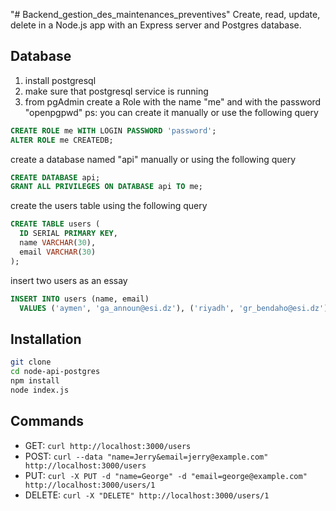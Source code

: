 "# Backend_gestion_des_maintenances_preventives"
Create, read, update, delete in a Node.js app with an Express server and Postgres database.

## Database

1. install postgresql
2. make sure that postgresql service is running
3. from pgAdmin create a Role with the name "me" and with the password "openpgpwd"
   ps: you can create it manually or use the following query

```sql
CREATE ROLE me WITH LOGIN PASSWORD 'password';
ALTER ROLE me CREATEDB;
```

create a database named "api" manually or using the following query

```sql
CREATE DATABASE api;
GRANT ALL PRIVILEGES ON DATABASE api TO me;
```

create the users table using the following query

```sql
CREATE TABLE users (
  ID SERIAL PRIMARY KEY,
  name VARCHAR(30),
  email VARCHAR(30)
);
```

insert two users as an essay

```sql
INSERT INTO users (name, email)
  VALUES ('aymen', 'ga_announ@esi.dz'), ('riyadh', 'gr_bendaho@esi.dz');
```

## Installation

```bash
git clone
cd node-api-postgres
npm install
node index.js
```

## Commands

- GET: `curl http://localhost:3000/users`
- POST: `curl --data "name=Jerry&email=jerry@example.com" http://localhost:3000/users`
- PUT: `curl -X PUT -d "name=George" -d "email=george@example.com" http://localhost:3000/users/1`
- DELETE: `curl -X "DELETE" http://localhost:3000/users/1`
